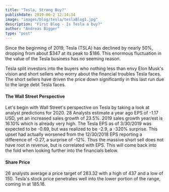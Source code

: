 ```yaml
---
title: "Tesla, Strong Buy?"
publishdate: 2019-06-2 12:14:34
image: "images/blog/tesla/teslaBlog1.jpg"
description: "First Blog - Is Tesla a buy?"
author: "Andreas Bigger"
type: "post"
---
```


Since the beginning of 2019, Tesla (TSLA) has declined by nearly 50%, dropping from about $347 at its peak to $186. This enormous fluctuation in the value of the Tesla business has no seeming reason. 

Tesla split investors into the buyers who nothing less than envy Elon Musk's vision and short sellers who worry about the financial troubles Tesla faces. The short sellers have driven the price down significantly in this last run due to the large debt Tesla faces.

#### The Wall Street Perspective

Let's begin with Wall Street's perspective on Tesla by taking a look at analyst predictions for 2020. 28 Analysts estimate a year ago EPS of -1.17 USD, yet an increased sales growth of 23.5%. 2019 sales growth year/est is 16.10% which is already very high. The Tesla EPS as of 3/30/2019 was expected to be -0.69, but was realized to be -2.9, a -320% surprise. This upset had actually worsened from the 12/30/2018 EPS reporting a difference of -0.27, a surprise of -12%. Thus the massive short sell does not have root in revenue, but is correlated with EPS. This will come back into the fold when looking further into the financials below.

#### Share Price

26 analysts average a price target of 283.32 with a high of 437 and a low of 150. Tesla's stock price penetrates well into the lower portion of the range, coming in at 185.16. 